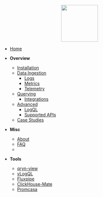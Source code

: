 <p align="center">
  <a href="#">
    <img src="https://github.com/metrico/qryn-docs/blob/main/docs/resources/images/qryn_logo_trans.png?raw=true" width=120 />
  </a>
</p>

* [Home](/?id=start)
* **Overview**
  * [Installation](installation.md "QRYN – Installation – LogQL for ClickHouse and beyond")
  * [Data Ingestion](ingestion.md "QRYN – Supported Components – LogQL for ClickHouse and beyond")
    * [Logs](logs/ingestion.md "QRYN – Supported Components – LogQL for ClickHouse and beyond")
    * [Metrics](metrics/ingestion.md "QRYN – Supported Components – LogQL for ClickHouse and beyond")
    * [Telemetry](telemetry/ingestion.md "QRYN – Supported Components – LogQL for ClickHouse and beyond")
  * [Querying](getting-started.md "QRYN – Getting Started – LogQL for ClickHouse and beyond")
    * [Integrations](guide/datasources.md "QRYN – Getting Started – LogQL for ClickHouse and beyond") 
  * [Advanced](examples.md "QRYN – Getting Started – LogQL for ClickHouse and beyond")
    * [LogQL](guide/logql.md "QRYN – Getting Started – LogQL for ClickHouse and beyond") 
    * [Supported APIs](support.md "QRYN – Supported Components – LogQL for ClickHouse and beyond")
  * [Case Studies](case-studies.md "QRYN – Case Studies – LogQL for ClickHouse and beyond")

* **Misc**
  * [About](motivations.md "QRYN – Motivations – LogQL for ClickHouse and beyond")
  * [FAQ](faq.md)
  * 
* **Tools**
  * [qryn-view](https://github.com/metrico/qryn-view)
  * [vLogQL](https://github.com/metrico/vLogql)
  * [Fluxpipe](https://github.com/metrico/fluxpipe)
  * [ClickHouse-Mate](https://github.com/metrico/clickhouse-mate)
  * [Promcasa](https://github.com/metrico/promcasa)

<!--
* **General Concepts**
  * [Introduction](introduction.md "QRYN – General Concepts – Introduction – LogQL for ClickHouse and beyond")
-->
